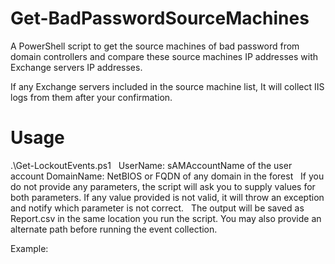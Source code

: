 # Get-BadPasswordSourceMachines
A PowerShell script to get the source machines of bad password from domain controllers and compare these source machines IP addresses with Exchange servers IP addresses. 

If any Exchange servers included in the source machine list, It will collect IIS logs from them after your confirmation. 

# Usage
.\Get-LockoutEvents.ps1 <username> <DomainName>
 
UserName: sAMAccountName of the user account
DomainName: NetBIOS or FQDN of any domain in the forest
 
If you do not provide any parameters, the script will ask you to supply values for both parameters. If any value provided is not valid, it will throw an exception and notify which parameter is not correct.
 
The output will be saved as Report.csv in the same location you run the script. You may also provide an alternate path before running the event collection.

Example:
